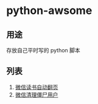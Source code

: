 # python-awsome

## 用途
 存放自己平时写的 python 脚本

## 列表

1. [微信读书自动翻页](./weread_auto)
2. [微信清理僵尸用户](./wechat_clear)